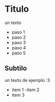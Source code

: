 # Titulo

un texto

- paso 1
- paso 2
- paso 3
- paso 4
- paso 5

## Subtilo

un texto de ejemplo :3

- item 1
 -item 2
- item 3

